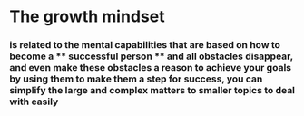 
# The growth mindset
### is related to the mental capabilities that are based on how to become a ** successful person ** and all obstacles disappear, and even make these obstacles a reason to achieve your goals by using them to make them a step for success, you can simplify the large and complex matters to smaller topics to deal with easily
